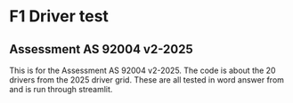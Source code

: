 # F1 Driver test

## Assessment AS 92004 v2-2025

This is for the Assessment AS 92004 v2-2025. The code is about the 20 drivers from the 2025 driver grid. These are all tested in word answer from and is run through streamlit.

